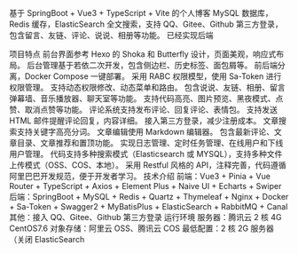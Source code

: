 基于 SpringBoot + Vue3 + TypeScript + Vite 的个人博客
MySQL 数据库，Redis 缓存，ElasticSearch 全文搜索，支持 QQ、Gitee、Github 第三方登录，包含留言、友链、评论、说说、相册等功能。
已经实现后端

项目特点
前台界面参考 Hexo 的 Shoka 和 Butterfly 设计，页面美观，响应式布局。
后台管理基于若依二次开发，包含侧边栏、历史标签、面包屑等。
前后端分离，Docker Compose 一键部署。
采用 RABC 权限模型，使用 Sa-Token 进行权限管理。
支持动态权限修改、动态菜单和路由。
包含说说、友链、相册、留言弹幕墙、音乐播放器、聊天室等功能。
支持代码高亮、图片预览、黑夜模式、点赞、取消点赞等功能。
评论系统支持发布评论、回复评论、表情包。
支持发送 HTML 邮件提醒评论回复，内容详细。
接入第三方登录，减少注册成本。
文章搜索支持关键字高亮分词。
文章编辑使用 Markdown 编辑器。
包含最新评论、文章目录、文章推荐和置顶功能。
实现日志管理、定时任务管理、在线用户和下线用户管理。
代码支持多种搜索模式（Elasticsearch 或 MYSQL），支持多种文件上传模式（OSS、COS、本地）。
采用 Restful 风格的 API，注释完善，代码遵循阿里巴巴开发规范，便于开发者学习。
技术介绍
前端：Vue3 + Pinia + Vue Router + TypeScript + Axios + Element Plus + Naive UI + Echarts + Swiper
后端：SpringBoot + MySQL + Redis + Quartz + Thymeleaf + Nginx + Docker + Sa-Token + Swagger2 + MyBatisPlus + ElasticSearch + RabbitMQ + Canal
其他：接入 QQ、Gitee、Github 第三方登录
运行环境
服务器：腾讯云 2 核 4G CentOS7.6
对象存储：阿里云 OSS、腾讯云 COS
最低配置：2 核 2G 服务器（关闭 ElasticSearch

